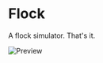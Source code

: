 # Flock

A flock simulator. That's it.

![Preview](https://github.com/Xeladarocks/swarm_ai/blob/master/imgs/download.png?raw=true)
